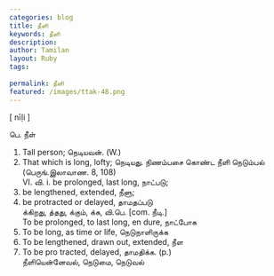 ```yaml
---
categories: blog
title: நீளி
keywords: நீளி
description: 
author: Tamilan
layout: Ruby
tags: 
 
permalink: நீளி
featured: /images/ttak-48.png
---
```

  
[ nīḷi ]  
  
பெ. நீள்  
1. Tall person; நெடியவன். (W.)  
2. That which is long, lofty; நெடியது. நிணம்பசை கொண்ட நீளி நெடும்பல் (பெருங்.இலாவாண. 8, 108)  
VI. வி. i. be prolonged, last long, நாட்படு;  
2. be lengthened, extended, நீளு;  
3. be protracted or delayed, தாமதப்படு  
க்கிறது, த்தது, க்கும், க்க, வி.பெ. [com. நீடி.]  
To be prolonged, to last long, en dure, நாட்போக  
2. To be long, as time or life, நெடுநாளிருக்க  
3. To be lengthened, drawn out, extended, நீள  
4. To be pro tracted, delayed, தாமதிக்க. (p.)  
நீளியென்னேவல், நெடுமை, நெடுவல்